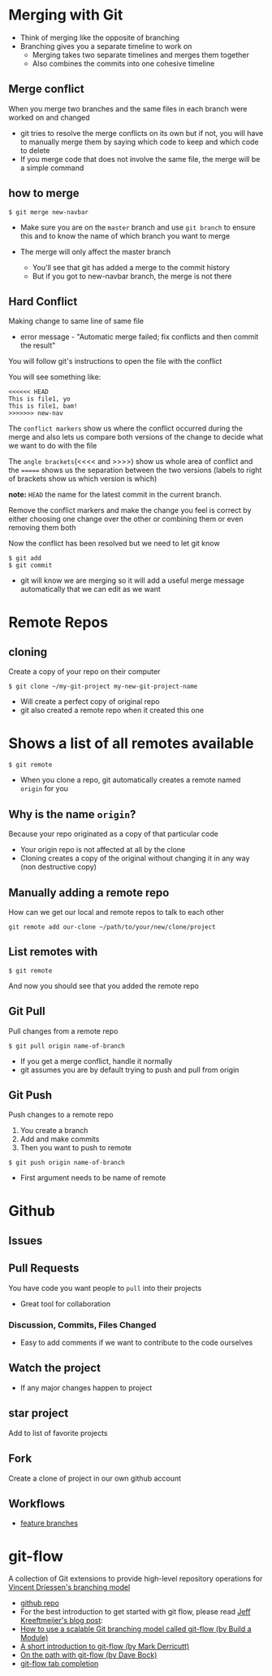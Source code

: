 # Merging with Git

* Think of merging like the opposite of branching
* Branching gives you a separate timeline to work on
    - Merging takes two separate timelines and merges them together
    - Also combines the commits into one cohesive timeline

## Merge conflict
When you merge two branches and the same files in each branch were worked on and changed

* git tries to resolve the merge conflicts on its own but if not, you will have to manually merge them by saying which code to keep and which code to delete
* If you merge code that does not involve the same file, the merge will be a simple command

## how to merge

```
$ git merge new-navbar
```

* Make sure you are on the `master` branch and use `git branch` to ensure this and to know the name of which branch you want to merge

* The merge will only affect the master branch
    - You'll see that git has added a merge to the commit history
    - But if you got to new-navbar branch, the merge is not there

## Hard Conflict
Making change to same line of same file
* error message - "Automatic merge failed; fix conflicts and then commit the result"

You will follow git's instructions to open the file with the conflict

You will see something like:

```
<<<<<< HEAD
This is file1, yo
This is file1, bam!
>>>>>>> new-nav
```

The `conflict markers` show us where the conflict occurred during the merge and also lets us compare both versions of the change to decide what we want to do with the file

The `angle brackets`(<<<< and >>>>) show us whole area of conflict and the `=====` shows us the separation between the two versions (labels to right of brackets show us which version is which)

**note:** `HEAD` the name for the latest commit in the current branch.

Remove the conflict markers and make the change you feel is correct by either choosing one change over the other or combining them or even removing them both

Now the conflict has been resolved but we need to let git know

```
$ git add
$ git commit
```

* git will know we are merging so it will add a useful merge message automatically that we can edit as we want

# Remote Repos

## cloning
Create a copy of your repo on their computer

```
$ git clone ~/my-git-project my-new-git-project-name
```

* Will create a perfect copy of original repo
* git also created a remote repo when it created this one

# Shows a list of all remotes available

```
$ git remote
```

* When you clone a repo, git automatically creates a remote named `origin` for you

## Why is the name `origin`?
Because your repo originated as a copy of that particular code

* Your origin repo is not affected at all by the clone
* Cloning creates a copy of the original without changing it in any way (non destructive copy)


## Manually adding a remote repo
How can we get our local and remote repos to talk to each other

```
git remote add our-clone ~/path/to/your/new/clone/project
```

## List remotes with

```
$ git remote
```

And now you should see that you added the remote repo

## Git Pull
Pull changes from a remote repo

```
$ git pull origin name-of-branch
```

* If you get a merge conflict, handle it normally
* git assumes you are by default trying to push and pull from origin

## Git Push
Push changes to a remote repo

1. You create a branch
2. Add and make commits
3. Then you want to push to remote

```
$ git push origin name-of-branch
```

* First argument needs to be name of remote

# Github

## Issues
## Pull Requests
You have code you want people to `pull` into their projects

* Great tool for collaboration

### Discussion, Commits, Files Changed
* Easy to add comments if we want to contribute to the code ourselves

## Watch the project
* If any major changes happen to project 

## star project
Add to list of favorite projects

## Fork
Create a clone of project in our own github account

## Workflows
* [feature branches](http://martinfowler.com/bliki/FeatureBranch.html)

# git-flow
A collection of Git extensions to provide high-level repository operations for [Vincent Driessen's branching model](http://nvie.com/posts/a-successful-git-branching-model/)

* [github repo](https://github.com/nvie/gitflow)
* For the best introduction to get started with git flow, please read [Jeff Kreeftmeijer's blog post](http://jeffkreeftmeijer.com/2010/why-arent-you-using-git-flow/):
* [How to use a scalable Git branching model called git-flow (by Build a Module)](https://buildamodule.com/video/change-management-and-version-control-deploying-releases-features-and-fixes-with-git-how-to-use-a-scalable-git-branching-model-called-gitflow)
* [A short introduction to git-flow (by Mark Derricutt)](https://vimeo.com/16018419)
* [On the path with git-flow (by Dave Bock)](https://www.youtube.com/watch?v=7vw1dGHjnOk)
* [git-flow tab completion](https://github.com/bobthecow/git-flow-completion)
